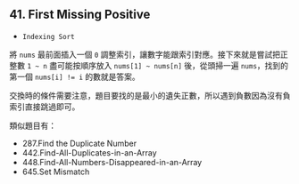 ## 41. First Missing Positive

* `Indexing Sort`

將 `nums` 最前面插入一個 `0` 調整索引，讓數字能跟索引對應。接下來就是嘗試把正整數 `1 ~ n` 盡可能按順序放入 `nums[1] ~ nums[n]` 後，從頭掃一遍 `nums`，找到的第一個 `nums[i] != i` 的數就是答案。

交換時的條件需要注意，題目要找的是最小的遺失正數，所以遇到負數因為沒有負索引直接跳過即可。

類似題目有：

* 287.Find the Duplicate Number
* 442.Find-All-Duplicates-in-an-Array 
* 448.Find-All-Numbers-Disappeared-in-an-Array 
* 645.Set Mismatch
